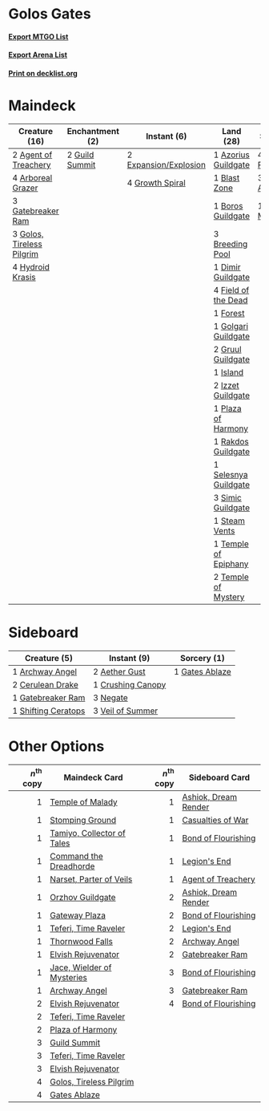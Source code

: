 # Golos Gates

#### [Export MTGO List](../collection/Golos%20Gates/Golos%20Gates.txt)
#### [Export Arena List](../collection/Golos%20Gates/Golos%20Gates_arena.txt)
#### [Print on decklist.org](http://decklist.org/?deckmain=2%09Agent%20of%20Treachery%0A4%09Arboreal%20Grazer%0A1%09Azorius%20Guildgate%0A1%09Blast%20Zone%0A1%09Boros%20Guildgate%0A3%09Breeding%20Pool%0A4%09Circuitous%20Route%0A1%09Dimir%20Guildgate%0A2%09Expansion/Explosion%0A4%09Field%20of%20the%20Dead%0A1%09Forest%0A3%09Gatebreaker%20Ram%0A3%09Gates%20Ablaze%0A1%09Golgari%20Guildgate%0A3%09Golos,%20Tireless%20Pilgrim%0A4%09Growth%20Spiral%0A2%09Gruul%20Guildgate%0A2%09Guild%20Summit%0A4%09Hydroid%20Krasis%0A1%09Island%0A2%09Izzet%20Guildgate%0A1%09Mass%20Manipulation%0A1%09Plaza%20of%20Harmony%0A1%09Rakdos%20Guildgate%0A1%09Selesnya%20Guildgate%0A3%09Simic%20Guildgate%0A1%09Steam%20Vents%0A1%09Temple%20of%20Epiphany%0A2%09Temple%20of%20Mystery&deckside=2%09Aether%20Gust%0A1%09Archway%20Angel%0A2%09Cerulean%20Drake%0A1%09Crushing%20Canopy%0A1%09Gatebreaker%20Ram%0A1%09Gates%20Ablaze%0A3%09Negate%0A1%09Shifting%20Ceratops%0A3%09Veil%20of%20Summer)
# Maindeck

|                                           Creature (16)                                            |                                     Enchantment (2)                                     |                                          Instant (6)                                           |                                           Land (28)                                           |                                         Sorcery (8)                                          |
|----------------------------------------------------------------------------------------------------|-----------------------------------------------------------------------------------------|------------------------------------------------------------------------------------------------|-----------------------------------------------------------------------------------------------|----------------------------------------------------------------------------------------------|
|2 [Agent of Treachery](http://gatherer.wizards.com/Pages/Card/Details.aspx?multiverseid=466797)     |2 [Guild Summit](http://gatherer.wizards.com/Pages/Card/Details.aspx?multiverseid=452791)|2 [Expansion/Explosion](http://gatherer.wizards.com/Pages/Card/Details.aspx?multiverseid=452974)|1 [Azorius Guildgate](http://gatherer.wizards.com/Pages/Card/Details.aspx?multiverseid=376256) |4 [Circuitous Route](http://gatherer.wizards.com/Pages/Card/Details.aspx?multiverseid=452875) |
|4 [Arboreal Grazer](http://gatherer.wizards.com/Pages/Card/Details.aspx?multiverseid=461076)        |                                                                                         |4 [Growth Spiral](http://gatherer.wizards.com/Pages/Card/Details.aspx?multiverseid=457322)      |1 [Blast Zone](http://gatherer.wizards.com/Pages/Card/Details.aspx?multiverseid=461171)        |3 [Gates Ablaze](http://gatherer.wizards.com/Pages/Card/Details.aspx?multiverseid=457246)     |
|3 [Gatebreaker Ram](http://gatherer.wizards.com/Pages/Card/Details.aspx?multiverseid=457270)        |                                                                                         |                                                                                                |1 [Boros Guildgate](http://gatherer.wizards.com/Pages/Card/Details.aspx?multiverseid=376272)   |1 [Mass Manipulation](http://gatherer.wizards.com/Pages/Card/Details.aspx?multiverseid=457186)|
|3 [Golos, Tireless Pilgrim](http://gatherer.wizards.com/Pages/Card/Details.aspx?multiverseid=466980)|                                                                                         |                                                                                                |3 [Breeding Pool](http://gatherer.wizards.com/Pages/Card/Details.aspx?multiverseid=97088)      |                                                                                              |
|4 [Hydroid Krasis](http://gatherer.wizards.com/Pages/Card/Details.aspx?multiverseid=457327)         |                                                                                         |                                                                                                |1 [Dimir Guildgate](http://gatherer.wizards.com/Pages/Card/Details.aspx?multiverseid=376306)   |                                                                                              |
|                                                                                                    |                                                                                         |                                                                                                |4 [Field of the Dead](http://gatherer.wizards.com/Pages/Card/Details.aspx?multiverseid=467001) |                                                                                              |
|                                                                                                    |                                                                                         |                                                                                                |1 [Forest](http://gatherer.wizards.com/Pages/Card/Details.aspx?multiverseid=439860)            |                                                                                              |
|                                                                                                    |                                                                                         |                                                                                                |1 [Golgari Guildgate](http://gatherer.wizards.com/Pages/Card/Details.aspx?multiverseid=376351) |                                                                                              |
|                                                                                                    |                                                                                         |                                                                                                |2 [Gruul Guildgate](http://gatherer.wizards.com/Pages/Card/Details.aspx?multiverseid=376359)   |                                                                                              |
|                                                                                                    |                                                                                         |                                                                                                |1 [Island](http://gatherer.wizards.com/Pages/Card/Details.aspx?multiverseid=439857)            |                                                                                              |
|                                                                                                    |                                                                                         |                                                                                                |2 [Izzet Guildgate](http://gatherer.wizards.com/Pages/Card/Details.aspx?multiverseid=376378)   |                                                                                              |
|                                                                                                    |                                                                                         |                                                                                                |1 [Plaza of Harmony](http://gatherer.wizards.com/Pages/Card/Details.aspx?multiverseid=457398)  |                                                                                              |
|                                                                                                    |                                                                                         |                                                                                                |1 [Rakdos Guildgate](http://gatherer.wizards.com/Pages/Card/Details.aspx?multiverseid=376465)  |                                                                                              |
|                                                                                                    |                                                                                         |                                                                                                |1 [Selesnya Guildgate](http://gatherer.wizards.com/Pages/Card/Details.aspx?multiverseid=376490)|                                                                                              |
|                                                                                                    |                                                                                         |                                                                                                |3 [Simic Guildgate](http://gatherer.wizards.com/Pages/Card/Details.aspx?multiverseid=376500)   |                                                                                              |
|                                                                                                    |                                                                                         |                                                                                                |1 [Steam Vents](http://gatherer.wizards.com/Pages/Card/Details.aspx?multiverseid=405109)       |                                                                                              |
|                                                                                                    |                                                                                         |                                                                                                |1 [Temple of Epiphany](http://gatherer.wizards.com/Pages/Card/Details.aspx?multiverseid=442808)|                                                                                              |
|                                                                                                    |                                                                                         |                                                                                                |2 [Temple of Mystery](http://gatherer.wizards.com/Pages/Card/Details.aspx?multiverseid=373571) |                                                                                              |


# Sideboard

|                                         Creature (5)                                         |                                        Instant (9)                                         |                                       Sorcery (1)                                       |
|----------------------------------------------------------------------------------------------|--------------------------------------------------------------------------------------------|-----------------------------------------------------------------------------------------|
|1 [Archway Angel](http://gatherer.wizards.com/Pages/Card/Details.aspx?multiverseid=457147)    |2 [Aether Gust](http://gatherer.wizards.com/Pages/Card/Details.aspx?multiverseid=466796)    |1 [Gates Ablaze](http://gatherer.wizards.com/Pages/Card/Details.aspx?multiverseid=457246)|
|2 [Cerulean Drake](http://gatherer.wizards.com/Pages/Card/Details.aspx?multiverseid=466807)   |1 [Crushing Canopy](http://gatherer.wizards.com/Pages/Card/Details.aspx?multiverseid=452876)|                                                                                         |
|1 [Gatebreaker Ram](http://gatherer.wizards.com/Pages/Card/Details.aspx?multiverseid=457270)  |3 [Negate](http://gatherer.wizards.com/Pages/Card/Details.aspx?multiverseid=423707)         |                                                                                         |
|1 [Shifting Ceratops](http://gatherer.wizards.com/Pages/Card/Details.aspx?multiverseid=466948)|3 [Veil of Summer](http://gatherer.wizards.com/Pages/Card/Details.aspx?multiverseid=466952) |                                                                                         |


# Other Options

|*n*<sup>th</sup> copy|                                            Maindeck Card                                            |*n*<sup>th</sup> copy|                                        Sideboard Card                                         |
|--------------------:|-----------------------------------------------------------------------------------------------------|--------------------:|-----------------------------------------------------------------------------------------------|
|                    1|[Temple of Malady](http://gatherer.wizards.com/Pages/Card/Details.aspx?multiverseid=380515)          |                    1|[Ashiok, Dream Render](http://gatherer.wizards.com/Pages/Card/Details.aspx?multiverseid=461155)|
|                    1|[Stomping Ground](http://gatherer.wizards.com/Pages/Card/Details.aspx?multiverseid=405110)           |                    1|[Casualties of War](http://gatherer.wizards.com/Pages/Card/Details.aspx?multiverseid=461114)   |
|                    1|[Tamiyo, Collector of Tales](http://gatherer.wizards.com/Pages/Card/Details.aspx?multiverseid=461147)|                    1|[Bond of Flourishing](http://gatherer.wizards.com/Pages/Card/Details.aspx?multiverseid=461082) |
|                    1|[Command the Dreadhorde](http://gatherer.wizards.com/Pages/Card/Details.aspx?multiverseid=461009)    |                    1|[Legion's End](http://gatherer.wizards.com/Pages/Card/Details.aspx?multiverseid=466860)        |
|                    1|[Narset, Parter of Veils](http://gatherer.wizards.com/Pages/Card/Details.aspx?multiverseid=460988)   |                    1|[Agent of Treachery](http://gatherer.wizards.com/Pages/Card/Details.aspx?multiverseid=466797)  |
|                    1|[Orzhov Guildgate](http://gatherer.wizards.com/Pages/Card/Details.aspx?multiverseid=376443)          |                    2|[Ashiok, Dream Render](http://gatherer.wizards.com/Pages/Card/Details.aspx?multiverseid=461155)|
|                    1|[Gateway Plaza](http://gatherer.wizards.com/Pages/Card/Details.aspx?multiverseid=452997)             |                    2|[Bond of Flourishing](http://gatherer.wizards.com/Pages/Card/Details.aspx?multiverseid=461082) |
|                    1|[Teferi, Time Raveler](http://gatherer.wizards.com/Pages/Card/Details.aspx?multiverseid=461148)      |                    2|[Legion's End](http://gatherer.wizards.com/Pages/Card/Details.aspx?multiverseid=466860)        |
|                    1|[Thornwood Falls](http://gatherer.wizards.com/Pages/Card/Details.aspx?multiverseid=405420)           |                    2|[Archway Angel](http://gatherer.wizards.com/Pages/Card/Details.aspx?multiverseid=457147)       |
|                    1|[Elvish Rejuvenator](http://gatherer.wizards.com/Pages/Card/Details.aspx?multiverseid=447316)        |                    2|[Gatebreaker Ram](http://gatherer.wizards.com/Pages/Card/Details.aspx?multiverseid=457270)     |
|                    1|[Jace, Wielder of Mysteries](http://gatherer.wizards.com/Pages/Card/Details.aspx?multiverseid=460981)|                    3|[Bond of Flourishing](http://gatherer.wizards.com/Pages/Card/Details.aspx?multiverseid=461082) |
|                    1|[Archway Angel](http://gatherer.wizards.com/Pages/Card/Details.aspx?multiverseid=457147)             |                    3|[Gatebreaker Ram](http://gatherer.wizards.com/Pages/Card/Details.aspx?multiverseid=457270)     |
|                    2|[Elvish Rejuvenator](http://gatherer.wizards.com/Pages/Card/Details.aspx?multiverseid=447316)        |                    4|[Bond of Flourishing](http://gatherer.wizards.com/Pages/Card/Details.aspx?multiverseid=461082) |
|                    2|[Teferi, Time Raveler](http://gatherer.wizards.com/Pages/Card/Details.aspx?multiverseid=461148)      |                     |                                                                                               |
|                    2|[Plaza of Harmony](http://gatherer.wizards.com/Pages/Card/Details.aspx?multiverseid=457398)          |                     |                                                                                               |
|                    3|[Guild Summit](http://gatherer.wizards.com/Pages/Card/Details.aspx?multiverseid=452791)              |                     |                                                                                               |
|                    3|[Teferi, Time Raveler](http://gatherer.wizards.com/Pages/Card/Details.aspx?multiverseid=461148)      |                     |                                                                                               |
|                    3|[Elvish Rejuvenator](http://gatherer.wizards.com/Pages/Card/Details.aspx?multiverseid=447316)        |                     |                                                                                               |
|                    4|[Golos, Tireless Pilgrim](http://gatherer.wizards.com/Pages/Card/Details.aspx?multiverseid=466980)   |                     |                                                                                               |
|                    4|[Gates Ablaze](http://gatherer.wizards.com/Pages/Card/Details.aspx?multiverseid=457246)              |                     |                                                                                               |

